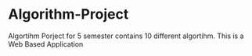 # Algorithm-Project
Algortihm Porject for 5 semester contains 10 different algortihm. This is a Web Based Application
